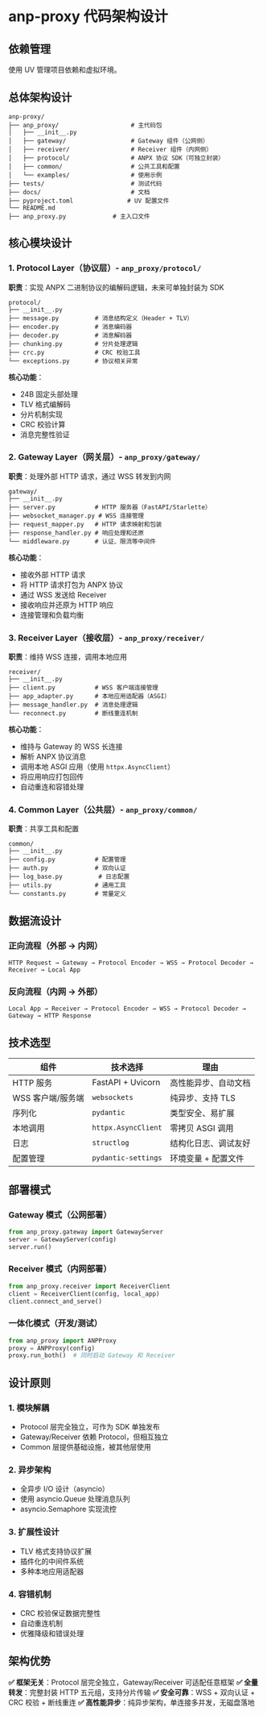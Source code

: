 
# anp-proxy 代码架构设计

## 依赖管理

使用 UV 管理项目依赖和虚拟环境。

## 总体架构设计

```
anp-proxy/
├── anp_proxy/                    # 主代码包
│   ├── __init__.py
│   ├── gateway/                  # Gateway 组件（公网侧）
│   ├── receiver/                 # Receiver 组件（内网侧）
│   ├── protocol/                 # ANPX 协议 SDK（可独立封装）
│   ├── common/                   # 公共工具和配置
│   └── examples/                 # 使用示例
├── tests/                        # 测试代码
├── docs/                         # 文档
├── pyproject.toml               # UV 配置文件
└── README.md
├── anp_proxy.py             # 主入口文件
```

## 核心模块设计

### 1. Protocol Layer（协议层）- `anp_proxy/protocol/`

**职责**：实现 ANPX 二进制协议的编解码逻辑，未来可单独封装为 SDK

```
protocol/
├── __init__.py
├── message.py          # 消息结构定义（Header + TLV）
├── encoder.py          # 消息编码器
├── decoder.py          # 消息解码器
├── chunking.py         # 分片处理逻辑
├── crc.py              # CRC 校验工具
└── exceptions.py       # 协议相关异常
```

**核心功能**：
- 24B 固定头部处理
- TLV 格式编解码
- 分片机制实现
- CRC 校验计算
- 消息完整性验证

### 2. Gateway Layer（网关层）- `anp_proxy/gateway/`

**职责**：处理外部 HTTP 请求，通过 WSS 转发到内网

```
gateway/
├── __init__.py
├── server.py           # HTTP 服务器（FastAPI/Starlette）
├── websocket_manager.py # WSS 连接管理
├── request_mapper.py   # HTTP 请求映射和包装
├── response_handler.py # 响应处理和还原
└── middleware.py       # 认证、限流等中间件
```

**核心功能**：
- 接收外部 HTTP 请求
- 将 HTTP 请求打包为 ANPX 协议
- 通过 WSS 发送给 Receiver
- 接收响应并还原为 HTTP 响应
- 连接管理和负载均衡

### 3. Receiver Layer（接收层）- `anp_proxy/receiver/`

**职责**：维持 WSS 连接，调用本地应用

```
receiver/
├── __init__.py
├── client.py           # WSS 客户端连接管理
├── app_adapter.py      # 本地应用适配器（ASGI）
├── message_handler.py  # 消息处理逻辑
└── reconnect.py        # 断线重连机制
```

**核心功能**：
- 维持与 Gateway 的 WSS 长连接
- 解析 ANPX 协议消息
- 调用本地 ASGI 应用（使用 `httpx.AsyncClient`）
- 将应用响应打包回传
- 自动重连和容错处理

### 4. Common Layer（公共层）- `anp_proxy/common/`

**职责**：共享工具和配置

```
common/
├── __init__.py
├── config.py           # 配置管理
├── auth.py             # 双向认证
├── log_base.py          # 日志配置
├── utils.py            # 通用工具
└── constants.py        # 常量定义
```

## 数据流设计

### 正向流程（外部 → 内网）
```
HTTP Request → Gateway → Protocol Encoder → WSS → Protocol Decoder → Receiver → Local App
```

### 反向流程（内网 → 外部）
```
Local App → Receiver → Protocol Encoder → WSS → Protocol Decoder → Gateway → HTTP Response
```

## 技术选型

| 组件 | 技术选择 | 理由 |
|------|----------|------|
| HTTP 服务 | FastAPI + Uvicorn | 高性能异步、自动文档 |
| WSS 客户端/服务端 | `websockets` | 纯异步、支持 TLS |
| 序列化 | `pydantic` | 类型安全、易扩展 |
| 本地调用 | `httpx.AsyncClient` | 零拷贝 ASGI 调用 |
| 日志 | `structlog` | 结构化日志、调试友好 |
| 配置管理 | `pydantic-settings` | 环境变量 + 配置文件 |

## 部署模式

### Gateway 模式（公网部署）
```python
from anp_proxy.gateway import GatewayServer
server = GatewayServer(config)
server.run()
```

### Receiver 模式（内网部署）
```python
from anp_proxy.receiver import ReceiverClient
client = ReceiverClient(config, local_app)
client.connect_and_serve()
```

### 一体化模式（开发/测试）
```python
from anp_proxy import ANPProxy
proxy = ANPProxy(config)
proxy.run_both()  # 同时启动 Gateway 和 Receiver
```

## 设计原则

### 1. 模块解耦
- Protocol 层完全独立，可作为 SDK 单独发布
- Gateway/Receiver 依赖 Protocol，但相互独立
- Common 层提供基础设施，被其他层使用

### 2. 异步架构
- 全异步 I/O 设计（asyncio）
- 使用 asyncio.Queue 处理消息队列
- asyncio.Semaphore 实现流控

### 3. 扩展性设计
- TLV 格式支持协议扩展
- 插件化的中间件系统
- 多种本地应用适配器

### 4. 容错机制
- CRC 校验保证数据完整性
- 自动重连机制
- 优雅降级和错误处理

## 架构优势

**✅ 框架无关**：Protocol 层完全独立，Gateway/Receiver 可适配任意框架
**✅ 全量转发**：完整封装 HTTP 五元组，支持分片传输
**✅ 安全可靠**：WSS + 双向认证 + CRC 校验 + 断线重连
**✅ 高性能异步**：纯异步架构，单连接多并发，无磁盘落地
